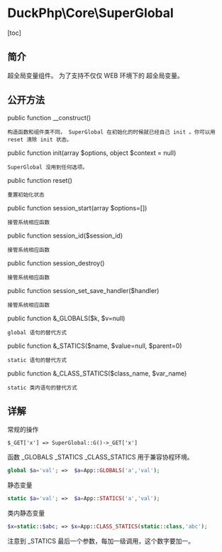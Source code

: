 # DuckPhp\Core\SuperGlobal
[toc]
## 简介

超全局变量组件。 为了支持不仅仅 WEB 环境下的 超全局变量。

## 公开方法
public function __construct()

    构造函数和组件类不同， SuperGlobal 在初始化的时候就已经自己 init 。你可以用 reset 清除 init 状态。
public function init(array $options, object $context = null)

    SuperGlobal 没用到任何选项。
public function reset()

    重置初始化状态
public function session_start(array $options=[])

    接管系统相应函数
public function session_id($session_id)

    接管系统相应函数
public function session_destroy()

    接管系统相应函数
public function session_set_save_handler($handler)

    接管系统相应函数
public function &_GLOBALS($k, $v=null)

    global 语句的替代方式
public function &_STATICS($name, $value=null, $parent=0)

    static 语句的替代方式
public function &_CLASS_STATICS($class_name, $var_name)

    static 类内语句的替代方式
## 详解
常规的操作
```
$_GET['x'] => SuperGlobal::G()->_GET['x']
```


函数 _GLOBALS _STATICS _CLASS_STATICS 用于兼容协程环境。

```php
global $a='val'; =>  $a=App::GLOBALS('a','val');
```
静态变量 
```php
static $a='val'; =>  $a=App::STATICS('a','val');
```
类内静态变量
```php
$x=static::$abc; => $x=App::CLASS_STATICS(static::class,'abc');

```
注意到 _STATICS 最后一个参数，每加一级调用，这个数字要加一。
